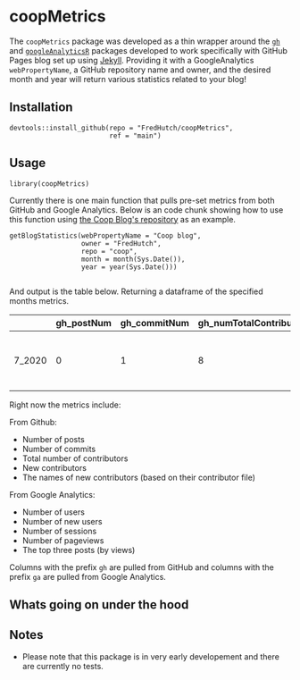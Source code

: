 # coopMetrics

The `coopMetrics` package was developed as a thin wrapper around the [`gh`](https://github.com/r-lib/gh) and [`googleAnalyticsR`](https://code.markedmondson.me/googleAnalyticsR/) packages developed to work specifically with GitHub Pages blog set up using [Jekyll](https://jekyllrb.com/). Providing it with a GoogleAnalytics `webPropertyName`, a GitHub repository name and owner, and the desired month and year will return various statistics related to your blog!

## Installation
```
devtools::install_github(repo = "FredHutch/coopMetrics",
                         ref = "main")
```

## Usage
```
library(coopMetrics)
```
Currently there is one main function that pulls pre-set metrics from both GitHub and Google Analytics. Below is an code chunk showing how to use this function using [the Coop Blog's repository](https://github.com/FredHutch/coop) as an example. 
```
getBlogStatistics(webPropertyName = "Coop blog",
                  owner = "FredHutch",
                  repo = "coop",
                  month = month(Sys.Date()),
                  year = year(Sys.Date()))
                              
```
And output is the table below. Returning a dataframe of the specified months metrics.


|         | gh_postNum | gh_commitNum | gh_numTotalContributors | gh_numNewContributors | gh_newContributorNames | ga_users | ga_newUsers | ga_sessions | ga_pageviews | ga_topPages |
|---------|------------|--------------|-------------------------|-----------------------|------------------------|----------|-------------|-------------|-----------|---------|
| 7_2020  | 0          | 1            | 8                       | 0                     |                        | 37       | 33          | 46          | 85                      | /coop/community/another-transition/; /coop/community/science/uw-capstone-collaboration/; /coop/community/technical/nextflow/ |

Right now the metrics include:

From Github:
- Number of posts
- Number of commits
- Total number of contributors
- New contributors
- The names of new contributors (based on their contributor file)

From Google Analytics:
- Number of users
- Number of new users
- Number of sessions
- Number of pageviews
- The top three posts (by views)

Columns with the prefix `gh` are pulled from GitHub and columns with the prefix `ga` are pulled from Google Analytics.

## Whats going on under the hood





## Notes

* Please note that this package is in very early developement and there are currently no tests.
